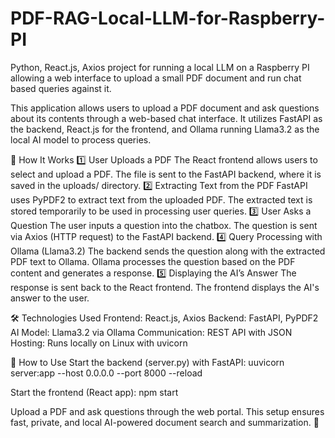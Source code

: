 # PDF-RAG-Local-LLM-for-Raspberry-PI
Python, React.js, Axios project for running a local LLM on a Raspberry PI allowing a web interface to upload a small PDF document and run chat based queries against it.

This application allows users to upload a PDF document and ask questions about its contents through a web-based chat interface. It utilizes FastAPI as the backend, React.js for the frontend, and Ollama running Llama3.2 as the local AI model to process queries.

🔧 How It Works
1️⃣ User Uploads a PDF
The React frontend allows users to select and upload a PDF.
The file is sent to the FastAPI backend, where it is saved in the uploads/ directory.
2️⃣ Extracting Text from the PDF
FastAPI uses PyPDF2 to extract text from the uploaded PDF.
The extracted text is stored temporarily to be used in processing user queries.
3️⃣ User Asks a Question
The user inputs a question into the chatbox.
The question is sent via Axios (HTTP request) to the FastAPI backend.
4️⃣ Query Processing with Ollama (Llama3.2)
The backend sends the question along with the extracted PDF text to Ollama.
Ollama processes the question based on the PDF content and generates a response.
5️⃣ Displaying the AI’s Answer
The response is sent back to the React frontend.
The frontend displays the AI's answer to the user.

🛠️ Technologies Used
Frontend: React.js, Axios
Backend: FastAPI, PyPDF2
AI Model: Llama3.2 via Ollama
Communication: REST API with JSON
Hosting: Runs locally on Linux with uvicorn

🚀 How to Use
Start the backend (server.py) with FastAPI:
uuvicorn server:app --host 0.0.0.0 --port 8000 --reload

Start the frontend (React app):
npm start

Upload a PDF and ask questions through the web portal.
This setup ensures fast, private, and local AI-powered document search and summarization. 🚀
